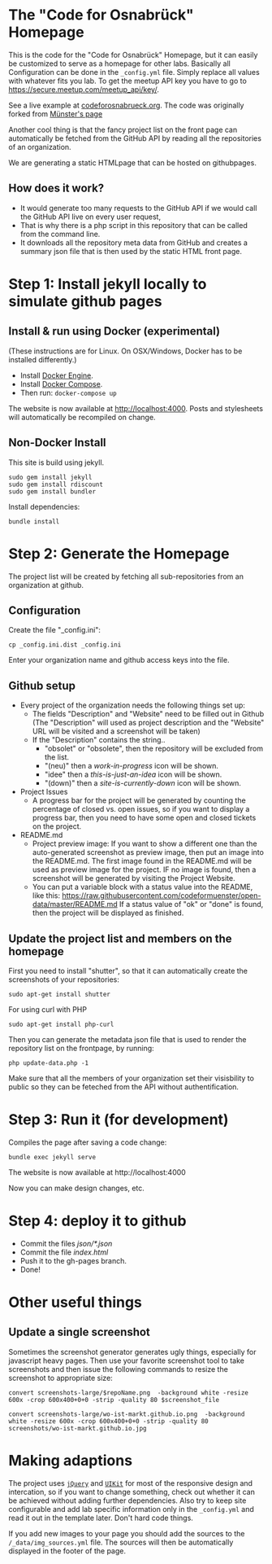 # The "Code for Osnabrück" Homepage

This is the code for the "Code for Osnabrück" Homepage, but it can easily be
customized to serve as a homepage for other labs. Basically all Configuration
can be done in the `_config.yml` file. Simply replace all values with
whatever fits you lab. To get the meetup API key you have to go to  https://secure.meetup.com/meetup_api/key/.

See a live example at [codeforosnabrueck.org](http://www.codeforosnabrueck.org).
The code was originally forked from [Münster's page](https://github.com/codeformuenster/codeformuenster.github.io)

Another cool thing is that the fancy project list on the front page can automatically be fetched from the GitHub API by reading all the repositories of an organization.

We are generating a static HTMLpage that can be hosted on githubpages.


## How does it work?

* It would generate too many requests to the GitHub API if we would call the GitHub API live on every user request,  
* That is why there is a php script in this repository that can be called from the command line.
* It downloads all the repository meta data from GitHub and creates a summary json file that is then used by the static HTML front page.


# Step 1: Install jekyll locally to simulate github pages

## Install & run using Docker (experimental)

(These instructions are for Linux. On OSX/Windows, Docker has to be installed
differently.)

* Install [Docker Engine](https://docs.docker.com/install/).
* Install [Docker Compose](https://docs.docker.com/compose/install/).
* Then run: `docker-compose up`

The website is now available at [http://localhost:4000](http://localhost:4000). Posts and stylesheets will automatically be recompiled on change.

## Non-Docker Install

This site is build using jekyll.

    sudo gem install jekyll
    sudo gem install rdiscount
    sudo gem install bundler

Install dependencies:

    bundle install

# Step 2: Generate the Homepage

The project list will be created by fetching all sub-repositories from an organization at github.


## Configuration

Create the file "_config.ini":

    cp _config.ini.dist _config.ini

Enter your organization name and github access keys into the file.

## Github setup

* Every project of the organization needs the following things set up:
  * The fields "Description" and "Website" need to be
filled out in Github (The "Description" will used as project description and the "Website" URL will be visited and a screenshot will be taken)
  * If the "Description" contains the string..
    * "obsolet" or "obsolete", then the repository will be excluded from the list.
    * "(neu)" then a *work-in-progress* icon will be shown.
    * "idee" then a *this-is-just-an-idea* icon will be shown.
    * "(down)" then a *site-is-currently-down* icon will be shown.
* Project Issues
  * A progress bar for the project will be generated by counting the percentage of closed vs. open issues, so if you want to display a progress bar, then you need to have some open and closed tickets on the project.
* README.md
  * Project preview image: If you want to show a different one than the auto-generated screenshot as preview image, then put an image into the README.md. The first image found in the README.md will be used as preview image for the project. IF no image is found, then a screenshot will be generated by visiting the Project Website.
  * You can put a variable block with a status value into the README, like this:
  https://raw.githubusercontent.com/codeformuenster/open-data/master/README.md
  If a status value of "ok" or "done" is found, then the project will be displayed as finished.


## Update the project list and members on the homepage


First you need to install "shutter", so that it can automatically create the screenshots of your repositories:

    sudo apt-get install shutter

For using curl with PHP

    sudo apt-get install php-curl

Then you can generate the metadata json file that is used to render the repository list on the frontpage, by running:

    php update-data.php -1

Make sure that all the members of your organization set their visisbility to public so they can be feteched from the API without authentification.

# Step 3: Run it (for development)

Compiles the page after saving a code change:

    bundle exec jekyll serve

The website is now available at http://localhost:4000

Now you can make design changes, etc.


# Step 4: deploy it to github

* Commit the files  _json/*.json_
* Commit the file _index.html_
* Push it to the gh-pages branch.
* Done!



# Other useful things


## Update a single screenshot

Sometimes the screenshot generator generates ugly things, especially for javascript heavy pages.
Then use your favorite screenshot tool to take screenshots and then issue the following commands to resize the screenshot to appropriate size:

    convert screenshots-large/$repoName.png  -background white -resize 600x -crop 600x400+0+0 -strip -quality 80 $screenshot_file

    convert screenshots-large/wo-ist-markt.github.io.png  -background white -resize 600x -crop 600x400+0+0 -strip -quality 80 screenshots/wo-ist-markt.github.io.jpg

# Making adaptions

The project uses [`jQuery`](https://jquery.com/) and [`UIKit`](https://getuikit.com/) for most of the responsive design and intercation,
so if you want to change something, check out whether it can be achieved without adding further dependencies. Also try to keep site configurable and add lab specific
information only in the `_config.yml` and read it out in the template later.
Don't hard code things.

If you add new images to your page you should add the sources to the `/_data/img_sources.yml` file. The sources will then be automatically displayed in the footer of the page.
